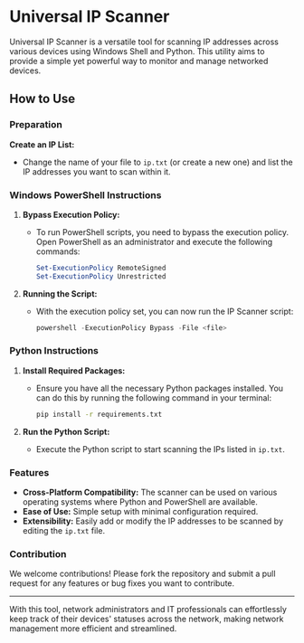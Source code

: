 # Universal IP Scanner

Universal IP Scanner is a versatile tool for scanning IP addresses across various devices using Windows Shell and Python. This utility aims to provide a simple yet powerful way to monitor and manage networked devices.

## How to Use

### Preparation
**Create an IP List:**
   - Change the name of your file to `ip.txt` (or create a new one) and list the IP addresses you want to scan within it.
   
### Windows PowerShell Instructions

1. **Bypass Execution Policy:**
   - To run PowerShell scripts, you need to bypass the execution policy. Open PowerShell as an administrator and execute the following commands:
     ```powershell
     Set-ExecutionPolicy RemoteSigned
     Set-ExecutionPolicy Unrestricted
     ```

2. **Running the Script:**
   - With the execution policy set, you can now run the IP Scanner script:
     ```powershell
     powershell -ExecutionPolicy Bypass -File <file>
     ```

### Python Instructions

1. **Install Required Packages:**
   - Ensure you have all the necessary Python packages installed. You can do this by running the following command in your terminal:
     ```bash
     pip install -r requirements.txt
     ```

2. **Run the Python Script:**
   - Execute the Python script to start scanning the IPs listed in `ip.txt`.

### Features
- **Cross-Platform Compatibility:** The scanner can be used on various operating systems where Python and PowerShell are available.
- **Ease of Use:** Simple setup with minimal configuration required.
- **Extensibility:** Easily add or modify the IP addresses to be scanned by editing the `ip.txt` file.

### Contribution
We welcome contributions! Please fork the repository and submit a pull request for any features or bug fixes you want to contribute.

---

With this tool, network administrators and IT professionals can effortlessly keep track of their devices' statuses across the network, making network management more efficient and streamlined.
